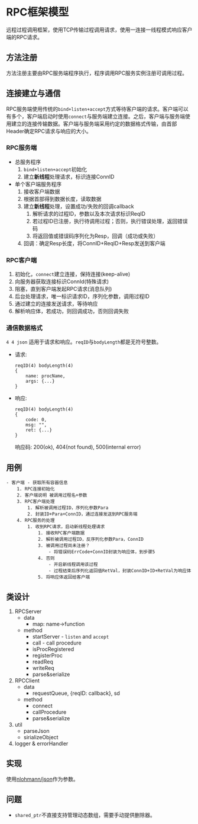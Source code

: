 
# RPC框架模型

远程过程调用框架，使用TCP传输过程调用请求，使用一连接一线程模式响应客户端的RPC请求。

## 方法注册

方法注册主要由RPC服务端程序执行，程序调用RPC服务实例注册可调用过程。


## 连接建立与通信

RPC服务端使用传统的`bind+listen+accept`方式等待客户端的请求。客户端可以有多个，客户端启动时使用`connect`与服务端建立连接。之后，客户端与服务端使用建立的连接传输数据。客户端与服务端采用约定的数据格式传输，由首部Header确定RPC请求与响应的大小。

### RPC服务端

- 总服务程序
  1. `bind+listen+accept`初始化
  2. 建立**新线程**处理请求，标识连接ConnID
- 单个客户端服务程序
  1. 接收客户端数据
  2. 根据首部得到数据长度，读取数据
  3. 建立**新线程**处理，设置成功/失败的回调callback
     1. 解析请求的过程ID，参数以及本次请求标识ReqID
     2. 若过程ID已注册，执行待调用过程；否则，执行错误处理，返回错误码
     3. 将返回值或错误码序列化为Resp，回调（成功或失败）
  4. 回调：确定Resp长度，将ConnID+ReqID+Resp发送到客户端

### RPC客户端

1. 初始化，`connect`建立连接，保持连接(keep-alive)
2. 向服务器获取连接标识ConnId(特殊请求)
3. 阻塞，直到客户端发起RPC请求(消息队列)
4. 后台处理请求，唯一标识请求ID，序列化参数，调用过程ID
5. 通过建立的连接发送请求，等待响应
6. 解析响应体，若成功，则回调成功，否则回调失败


### 通信数据格式

`4 4 json` 适用于请求和响应。`reqID`与`bodyLength`都是无符号整数。

- 请求:
  ```
  reqID(4) bodyLength(4)
  {
      name: procName,
      args: {...}
  }
  ```
- 响应:
  ```
  reqID(4) bodyLength(4)
  {
      code: 0,
      msg: "",
      ret: {...}
  }
  ```
  响应码: 200(ok), 404(not found), 500(internal error)




## 用例
```
- 客户端 - 获取所有容器信息
    1. RPC连接初始化
    2. 客户端说明 被调用过程名+参数
    3. RPC客户端处理
        1. 解析被调用过程ID，序列化参数Para
        2. 封装ID+Para+ConnID，通过连接发送到RPC服务端
    4. RPC服务的处理
        1. 收到RPC请求，启动新线程处理请求
            1. 接收RPC客户端数据
            2. 解析被调用过程ID，反序列化参数Para，ConnID
            3. 被调用过程尚未注册？
                - 将错误码ErrCode+ConnID封装为响应体，到步骤5
            4. 否则
                - 开启新线程调用该过程
                - 过程结束后序列化返回值RetVal，封装ConnID+ID+RetVal为响应体
            5. 将响应体返回给客户端
```

## 类设计

1. RPCServer
   - data
     - map: name->function
   - method
     - startServer - `listen` and `accept`
     - call - call procedure
     - isProcRegistered
     - registerProc
     - readReq
     - writeReq
     - parse&serialize
2. RPCClient
   - data
     - requestQueue, {reqID: callback}, sd
   - method
     - connect
     - callProcedure
     - parse&serialize
3. util
   - parseJson
   - sirializeObject
4. logger & errorHandler


## 实现

使用[nlohmann/json](https://github.com/nlohmann/json)作为参数。

## 问题

- `shared_ptr`不直接支持管理动态数组，需要手动提供删除器。
